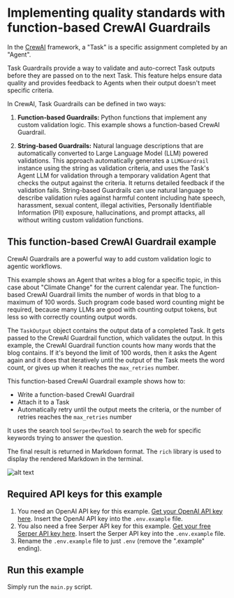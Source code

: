 # Implementing quality standards with function-based CrewAI Guardrails

In the [CrewAI](https://www.crewai.com/) framework, a "Task" is a specific assignment completed by an "Agent".

Task Guardrails provide a way to validate and auto-correct Task outputs before they are passed on to the next Task. This feature helps ensure data quality and provides feedback to Agents when their output doesn't meet specific criteria.

In CrewAI, Task Guardrails can be defined in two ways:

1. **Function-based Guardrails:** Python functions that implement any custom validation logic. This example shows a function-based CrewAI Guardrail.

2. **String-based Guardrails:** Natural language descriptions that are automatically converted to Large Language Model (LLM) powered validations. This approach automatically generates a `LLMGuardrail` instance using the string as validation criteria, and uses the Task's Agent LLM for validation through a temporary validation Agent that checks the output against the criteria. It returns detailed feedback if the validation fails. String-based Guardrails can use natural language to describe validation rules against harmful content including hate speech, harassment, sexual content, illegal activities, Personally Identifiable Information (PII) exposure, hallucinations, and prompt attacks, all without writing custom validation functions.

## This function-based CrewAI Guardrail example

CrewAI Guardrails are a powerful way to add custom validation logic to agentic workflows.

This example shows an Agent that writes a blog for a specific topic, in this case about "Climate Change" for the current calendar year. The function-based CrewAI Guardrail limits the number of words in that blog to a maximum of 100 words. Such program code based word counting might be required, because many LLMs are good with counting output tokens, but less so with correctly counting output words.

The `TaskOutput` object contains the output data of a completed Task. It gets passed to the CrewAI Guardrail function, which validates the output. In this example, the CrewAI Guardrail function counts how many words that the blog contains. If it's beyond the limit of 100 words, then it asks the Agent again and it does that iteratively until the output of the Task meets the word count, or gives up when it reaches the `max_retries` number.

This function-based CrewAI Guardrail example shows how to:

- Write a function-based CrewAI Guardrail
- Attach it to a Task
- Automatically retry until the output meets the criteria, or the number of retries reaches the `max_retries` number

It uses the search tool `SerperDevTool` to search the web for specific keywords trying to answer the question.

The final result is returned in Markdown format. The `rich` library is used to display the rendered Markdown in the terminal.

![alt text](https://github.com/user-attachments/assets/450906da-7534-4b9e-a9cd-63adef3ed10a "Guardrails")

## Required API keys for this example

1. You need an OpenAI API key for this example. [Get your OpenAI API key here](https://platform.openai.com/login). Insert the OpenAI API key into the `.env.example` file.
2. You also need a free Serper API key for this example. [Get your free Serper API key here](https://serper.dev/signup). Insert the Serper API key into the `.env.example` file.
3. Rename the `.env.example` file to just `.env` (remove the ".example" ending).

## Run this example

Simply run the `main.py` script.
